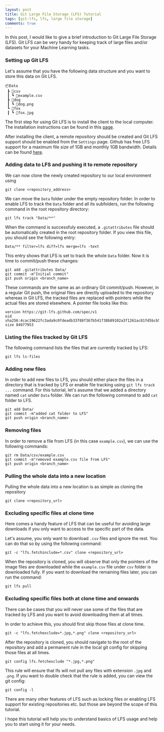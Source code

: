 ```yaml
---
layout: post
title: Git Large File Storage (LFS) Tutorial
tags: [git-lfs, lfs, large file storage]
comments: true
---
```


In this post, I would like to give a brief introduction to Git Large File Storage (LFS). Git LFS can be very handy for keeping track of large files and/or datasets for your Machine Learning tasks.

### Setting up Git LFS 

Let's assume that you have the following data structure and you want to store this data on Git LFS.

```
📦Data
 ┣ 📂csv
 ┃ ┗ 📜example.csv
 ┣ 📂dog
 ┃ ┗ 📜dog.png
 ┗ 📂fox
 ┃ ┗ 📜fox.jpg
```
The first step for using Git LFS is to install the client to the local computer. The installation instructions can be found in this [page](https://github.com/git-lfs/git-lfs/wiki/Installation).

After installing the client, a remote repository should be created and Git LFS support should be enabled from the `Settings` page. Github has free LFS support for a maximum file size of 1GB and monthly 1GB bandwidth. Details can be found [here](https://docs.github.com/en/repositories/working-with-files/managing-large-files/about-storage-and-bandwidth-usage).

### Adding data to LFS and pushing it to remote repository

We can now clone the newly created repository to our local environment using 
```
git clone <repository_address>
```
We can move the `Data` folder under the empty repository folder. In order to enable LFS to track the `Data` folder and all its subfolders, run the following command in the root repository directory:
```
git lfs track "Data/**"
```
When the command is successfuly executed, a `.gitattributes` file should be automatically created in the root repository folder. If you view this file, you should see the following entry:
```
Data/** filter=lfs diff=lfs merge=lfs -text
```
This entry shows that LFS is set to track the whole `Data` folder. Now it is time to commit/push these changes:
```
git add .gitattributes Data/
git commit -m"Initial commit"
git push origin <branch_name>
```
These commands are the same as an ordinary Git commit/push. However, in a regular Git push, the original files are directly uploaded to the repository whereas in Git LFS, the tracked files are replaced with pointers while the actual files are stored elsewhere. A pointer file looks like this:
```
version https://git-lfs.github.com/spec/v1
oid sha256:4cac19622fc3ada9c0fdeadb33f88f367b541f38b89102a3f1261ac81fd5bcb5
size 84977953
```
### Listing the files tracked by Git LFS
The following command lists the files that are currently tracked by LFS:
```
git lfs ls-files
```
### Adding new files
In order to add new files to LFS, you should either place the files in a directory that is tracked by LFS or enable file tracking using `git lfs track ...` command. For this tutorial, let's assume that we added a directory named `cat` under `Data` folder. We can run the following command to add `cat` folder to LFS.
```
git add Data/
git commit -m"added cat folder to LFS"
git push origin <branch_name>
```

### Removing files
In order to remove a file from LFS (in this case `example.csv`), we can use the following commands:
```
git rm Data/csv/example.csv
git commit -m"removed example.csv file from LFS"
git push origin <branch_name>
```

### Pulling the whole data into a new location
Pulling the whole data into a new location is as simple as cloning the repository
```
git clone <repository_url>
```
### Excluding specific files at clone time
Here comes a handy feature of LFS that can be useful for avoiding large downloads if you only want to access to the specific part of the data. 

Let's assume, you only want to download `.csv` files and ignore the rest. You can do that so by using the following command:
```
git -c "lfs.fetchinclude=*.csv" clone <repository_url>
```
When the repository is cloned, you will observe that only the pointers of the image files are downloaded while the `example.csv` file under `csv` folder is downloaded fully.
If you want to download the remaining files later, you can run the command:
```
git lfs pull
```


### Excluding specific files both at clone time and onwards
There can be cases that you will never use some of the files that are tracked by LFS and you want to avoid downloading them at all times. 

In order to achieve this, you should first skip those files at clone time.
```
git -c "lfs.fetchexclude=*.jpg,*.png" clone <repository_url>
```
After the repository is cloned, you should navigate to the root of the repository and add a permanent rule in the local git config for skipping those files at all times.
```
git config lfs.fetchexclude "*.jpg,*.png"
```
This rule will ensure that lfs will not pull any files with extension `.jpg` and `.png`.
If you want to double check that the rule is added, you can view the git config:
```
git config -l
```

There are many other features of LFS such as locking files or enabling LFS support for existing repositories etc. but those are beyond the scope of this tutorial. 

I hope this tutorial will help you to understand basics of LFS usage and help you to start using it for your needs.